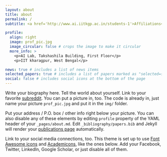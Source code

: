 ```yaml
---
layout: about
title: about
permalink: /
subtitle: <a href='http://www.ai.iitkgp.ac.in/students-1'>Affiliations</a>.

profile:
  align: right
  image: prof_pic.jpg
  image_circular: false # crops the image to make it circular
  more_info: >
    <p>AI Lab, Takshashila Building, First Floor</p>
    <p>IIT kharagpur, West Bengal</p>

news: true # includes a list of news items
selected_papers: true # includes a list of papers marked as "selected={true}"
social: false # includes social icons at the bottom of the page
---
```


Write your biography here. Tell the world about yourself. Link to your favorite [subreddit](http://reddit.com). You can put a picture in, too. The code is already in, just name your picture `prof_pic.jpg` and put it in the `img/` folder.

Put your address / P.O. box / other info right below your picture. You can also disable any of these elements by editing `profile` property of the YAML header of your `_pages/about.md`. Edit `_bibliography/papers.bib` and Jekyll will render your [publications page](/al-folio/publications/) automatically.

Link to your social media connections, too. This theme is set up to use [Font Awesome icons](https://fontawesome.com/) and [Academicons](https://jpswalsh.github.io/academicons/), like the ones below. Add your Facebook, Twitter, LinkedIn, Google Scholar, or just disable all of them.
